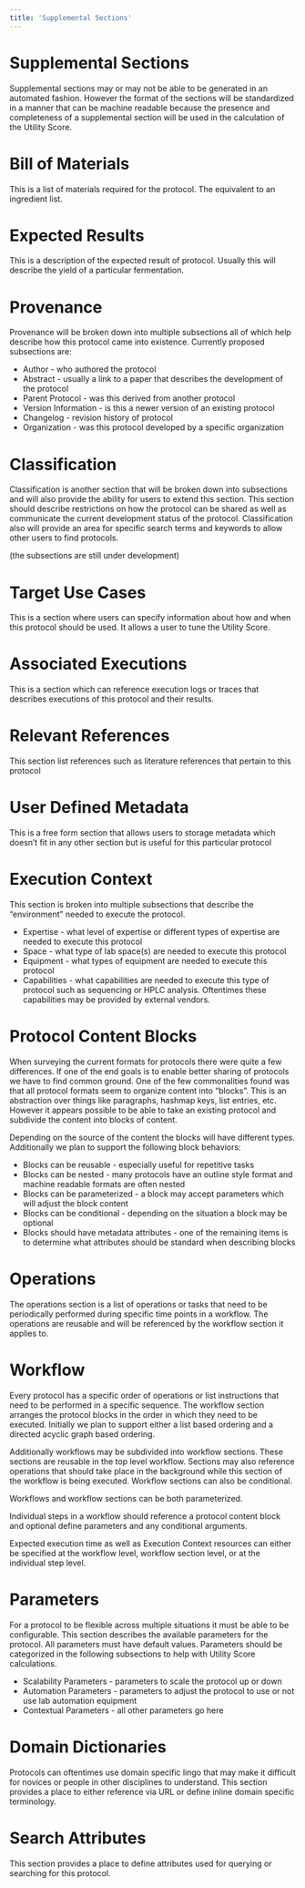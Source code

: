 ```yaml
---
title: 'Supplemental Sections'
---
```


# Supplemental Sections

Supplemental sections may or may not be able to be generated in an automated fashion. However the format of the sections will be standardized in a manner that can be machine readable because the presence and completeness of a supplemental section will be used in the calculation of the Utility Score.

# Bill of Materials

This is a list of materials required for the protocol. The equivalent to an ingredient list.

# Expected Results

This is a description of the expected result of protocol. Usually this will describe the yield of a particular fermentation.

# Provenance

Provenance will be broken down into multiple subsections all of which help describe how this protocol came into existence. Currently proposed subsections are:

- Author - who authored the protocol
- Abstract - usually a link to a paper that describes the development of the protocol
- Parent Protocol - was this derived from another protocol
- Version Information - is this a newer version of an existing protocol
- Changelog - revision history of protocol
- Organization - was this protocol developed by a specific organization

# Classification

Classification is another section that will be broken down into subsections and will also provide the ability for users to extend this section. This section should describe restrictions on how the protocol can be shared as well as communicate the current development status of the protocol. Classification also will provide an area for specific search terms and keywords to allow other users to find protocols.

(the subsections are still under development)

# Target Use Cases

This is a section where users can specify information about how and when this protocol should be used. It allows a user to tune the Utility Score.

# Associated Executions

This is a section which can reference execution logs or traces that describes executions of this protocol and their results.

# Relevant References

This section list references such as literature references that pertain to this protocol

# User Defined Metadata

This is a free form section that allows users to storage metadata which doesn’t fit in any other section but is useful for this particular protocol

# Execution Context

This section is broken into multiple subsections that describe the “environment” needed to execute the protocol.

- Expertise - what level of expertise or different types of expertise are needed to execute this protocol
- Space - what type of lab space(s) are needed to execute this protocol
- Equipment - what types of equipment are needed to execute this protocol
- Capabilities - what capabilities are needed to execute this type of protocol such as sequencing or HPLC analysis. Oftentimes these capabilities may be provided by external vendors.

# Protocol Content Blocks

When surveying the current formats for protocols there were quite a few differences. If one of the end goals is to enable better sharing of protocols we have to find common ground. One of the few commonalities found was that all protocol formats seem to organize content into “blocks”. This is an abstraction over things like paragraphs, hashmap keys, list entries, etc. However it appears possible to be able to take an existing protocol and subdivide the content into blocks of content.

Depending on the source of the content the blocks will have different types. Additionally we plan to support the following block behaviors:

- Blocks can be reusable - especially useful for repetitive tasks
- Blocks can be nested - many protocols have an outline style format and machine readable formats are often nested
- Blocks can be parameterized - a block may accept parameters which will adjust the block content
- Blocks can be conditional - depending on the situation a block may be optional
- Blocks should have metadata attributes - one of the remaining items is to determine what attributes should be standard when describing blocks

# Operations

The operations section is a list of operations or tasks that need to be periodically performed during specific time points in a workflow. The operations are reusable and will be referenced by the workflow section it applies to.

# Workflow

Every protocol has a specific order of operations or list instructions that need to be performed in a specific sequence. The workflow section arranges the protocol blocks in the order in which they need to be executed. Initially we plan to support either a list based ordering and a directed acyclic graph based ordering.

Additionally workflows may be subdivided into workflow sections. These sections are reusable in the top level workflow. Sections may also reference operations that should take place in the background while this section of the workflow is being executed. Workflow sections can also be conditional.

Workflows and workflow sections can be both parameterized.

Individual steps in a workflow should reference a protocol content block and optional define parameters and any conditional arguments.

Expected execution time as well as Execution Context resources can either be specified at the workflow level, workflow section level, or at the individual step level.

# Parameters

For a protocol to be flexible across multiple situations it must be able to be configurable. This section describes the available parameters for the protocol. All parameters must have default values. Parameters should be categorized in the following subsections to help with Utility Score calculations.

- Scalability Parameters - parameters to scale the protocol up or down
- Automation Parameters - parameters to adjust the protocol to use or not use lab automation equipment
- Contextual Parameters - all other parameters go here

# Domain Dictionaries

Protocols can oftentimes use domain specific lingo that may make it difficult for novices or people in other disciplines to understand. This section provides a place to either reference via URL or define inline domain specific terminology.

# Search Attributes

This section provides a place to define attributes used for querying or searching for this protocol.
